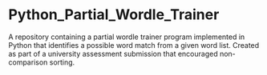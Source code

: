 # Python_Partial_Wordle_Trainer
A repository containing a partial wordle trainer program implemented in Python that identifies a possible word match from a given word list.
Created as part of a university assessment submission that encouraged non-comparison sorting.
